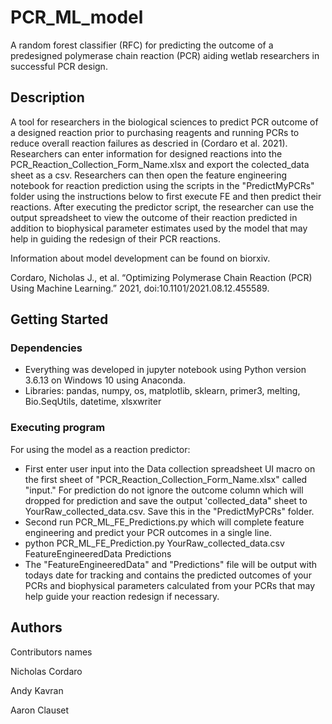 # PCR_ML_model

A random forest classifier (RFC) for predicting the outcome of a predesigned polymerase chain reaction (PCR) aiding wetlab researchers in successful PCR design.

## Description

A tool for researchers in the biological sciences to predict PCR outcome of a designed reaction prior to purchasing reagents and running PCRs to reduce overall reaction failures as descried in (Cordaro et al. 2021). Researchers can enter information for designed reactions into the PCR_Reaction_Collection_Form_Name.xlsx and export the colected_data sheet as a csv. Researchers can then open the feature engineering notebook for reaction prediction using the scripts in the "PredictMyPCRs" folder using the instructions below to first execute FE and then predict their reactions. After executing the predictor script, the researcher can use the output spreadsheet to view the outcome of their reaction predicted in addition to biophysical parameter estimates used by the model that may help in guiding the redesign of their PCR reactions.

Information about model development can be found on biorxiv.

Cordaro, Nicholas J., et al. “Optimizing Polymerase Chain Reaction (PCR) Using Machine Learning.” 2021, doi:10.1101/2021.08.12.455589. 

## Getting Started

### Dependencies

* Everything was developed in jupyter notebook using Python version 3.6.13 on Windows 10 using Anaconda.
* Libraries: pandas, numpy, os, matplotlib, sklearn, primer3, melting, Bio.SeqUtils, datetime, xlsxwriter

### Executing program

For using the model as a reaction predictor: 
* First enter user input into the Data collection spreadsheet UI macro on the first sheet of "PCR_Reaction_Collection_Form_Name.xlsx" called "input." For prediction do not ignore the outcome column which will dropped for prediction and save the output 'collected_data" sheet to YourRaw_collected_data.csv. Save this in the "PredictMyPCRs" folder.
* Second run PCR_ML_FE_Predictions.py which will complete feature engineering and predict your PCR outcomes in a single line.
* python PCR_ML_FE_Prediction.py YourRaw_collected_data.csv FeatureEngineeredData Predictions 
* The "FeatureEngineeredData" and "Predictions" file will be output with todays date for tracking and contains the predicted outcomes of your PCRs and biophysical parameters calculated from your PCRs that may help guide your reaction redesign if necessary.

## Authors
Contributors names

Nicholas Cordaro

Andy Kavran

Aaron Clauset
